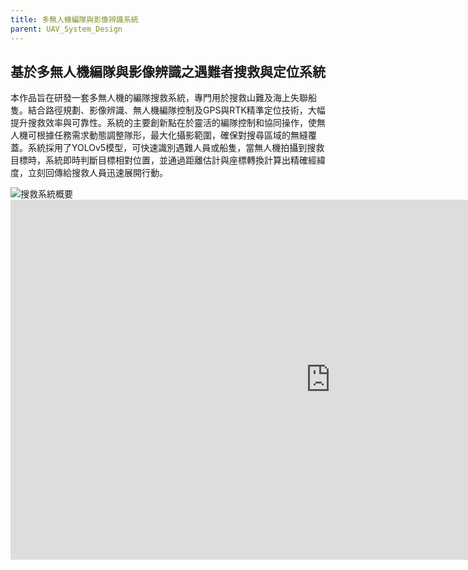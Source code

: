 ```yaml
---
title: 多無人機編隊與影像辨識系統
parent: UAV_System_Design
---
```


## 基於多無人機編隊與影像辨識之遇難者搜救與定位系統<br>
<div class="container">
  <div class="text">
    <p>本作品旨在研發一套多無人機的編隊搜救系統，專門用於搜救山難及海上失聯船隻。結合路徑規劃、影像辨識、無人機編隊控制及GPS與RTK精準定位技術，大幅提升搜救效率與可靠性。系統的主要創新點在於靈活的編隊控制和協同操作，使無人機可根據任務需求動態調整隊形，最大化攝影範圍，確保對搜尋區域的無縫覆蓋。系統採用了YOLOv5模型，可快速識別遇難人員或船隻，當無人機拍攝到搜救目標時，系統即時判斷目標相對位置，並通過距離估計與座標轉換計算出精確經緯度，立刻回傳給搜救人員迅速展開行動。</p>
  </div>
  <div class="image">
    <img src="../../images/Multi-UAV.png" alt="搜救系統概要">
  </div>
</div>

<iframe width="1024" height="576" src="https://www.youtube.com/watch?v=vckYhaKue1g" frameborder="0" allow="accelerometer; autoplay; clipboard-write; encrypted-media; gyroscope; picture-in-picture" allowfullscreen></iframe>

